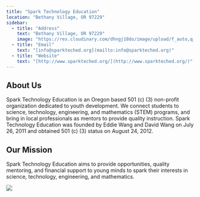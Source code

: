 ```yaml
---
title: "Spark Technology Education"
location: "Bethany Village, OR 97229"
sidebar:
  - title: "Address"
    text: "Bethany Village, OR 97229"
    image: "https://res.cloudinary.com/dhngj18do/image/upload/f_auto,q_auto/v1/images/activities/spark_sedxoab3ysgmu5etzzt2"
  - title: "Email"
    text: "[info@sparkteched.org](mailto:info@sparkteched.org)"
  - title: "Website"
    text: "[http://www.sparkteched.org/](http://www.sparkteched.org/)"
---
```


## About Us

Spark Technology Education is an Oregon based 501 (c) (3) non-profit organization dedicated to youth development. We connect students to science, technology, engineering, and mathematics (STEM) programs, and bring in local professionals as mentors to provide quality instruction. Spark Technology Education was founded by Eddie Wang and David Wang on July 26, 2011 and obtained 501 (c) (3) status on August 24, 2012.

## Our Mission

Spark Technology Education aims to provide opportunities, quality mentoring, and financial support to young minds to spark their interests in science, technology, engineering, and mathematics.

![](https://res.cloudinary.com/dhngj18do/image/upload/f_auto,q_auto/v1/images/spark-profile)

